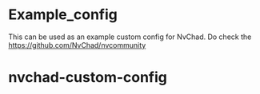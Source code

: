 # Example_config

This can be used as an example custom config for NvChad. Do check the https://github.com/NvChad/nvcommunity
# nvchad-custom-config
